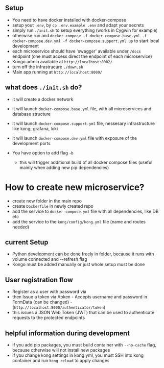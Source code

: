 ## Setup
- You need to have docker installed with docker-compose
- setup yout `.env`, by `cp .env.example .env` and adapt your secrets
- simply run `./init.sh` to setup everything (works in Cygwin for example)
- otherwise run and `docker compose -f docker-compose.base.yml -f docker-compose.dev.yml -f docker-compose.support.yml up` to start local development
- each microservice should have 'swagger' available under `/docs` endpoint (one must access direct the endpoint of each microservice)
- Kongo admin available at `http://localhost:8002/`
- turn off the infrastrucure `./down.sh`
- Main app running at `http://localhost:8000/`

## what does `./init.sh` do?
- it will create a docker network
- it will launch `docker-compose.base.yml` file, with all microservices and database structure
- it will launch `docker-compose.support.yml` file, nessesary infrastructure like kong, grafana, loki
- it will launch `docker-compose.dev.yml` file with exposure of the development ports

- You have option to add flag `-b`
  - this will trigger additional build of all docker compose files (useful mainly when adding new pip dependencies) 

# How to create new microservice?
- create new folder in the main repo
- create `Dockerfile` in newly created repo
- add the service to `docker-compose.yml` file with all dependencies, like DB etc
- add the service to the `kong/config/kong.yml` file (name and routes needed)

## current Setup
- Python development can be done freely in folder, because it runs with volume connected and --refresh flag
- Kongo must be added manually or just whole setup must be done

## User registration flow
- Register as a user with password via 
- then Issue a token via /token - Accepts username and password in FormData (can be changed) - (`http://localhost:8000/authenticator/token`)
- this issues a JSON Web Token (JWT) that can be used to authenticate requests to the protected endpoints


## helpful information during development
- if you add pip packages, you must build container with `--no-cache` flag, because otherwise will not install new packages
- if you change kong settings in kong.yml, you must SSH into kong container and run `kong reload` to apply changes
